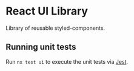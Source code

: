 # React UI Library

Library of reusable styled-components.

## Running unit tests

Run `nx test ui` to execute the unit tests via [Jest](https://jestjs.io).
